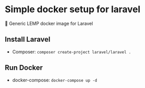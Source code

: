 # Simple docker setup for laravel
🐳 Generic LEMP docker image for Laravel

## Install Laravel
- Composer: `composer create-project laravel/laravel .`

## Run Docker
- docker-compose: `docker-compose up -d`